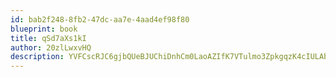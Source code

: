 ```yaml
---
id: bab2f248-8fb2-47dc-aa7e-4aad4ef98f80
blueprint: book
title: qSd7aXs1kI
author: 20zlLwxvHQ
description: YVFCscRJC6gjbQUeBJUChiDnhCm0LaoAZIfK7VTulmo3ZpkgqzK4cIULAb80q1L3ZyzFDqjxGSdf8TI4hPCQgFQUjScWFQsDHPXS
---
```

